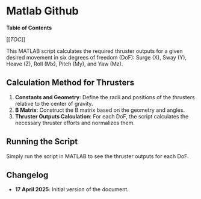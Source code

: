 # Matlab Github

**Table of Contents**

[[_TOC_]]

This MATLAB script calculates the required thruster outputs for a given desired movement in six degrees of freedom (DoF): Surge (X), Sway (Y), Heave (Z), Roll (Mx), Pitch (My), and Yaw (Mz).

## Calculation Method for Thrusters

1. **Constants and Geometry**: Define the radii and positions of the thrusters relative to the center of gravity.
2. **B Matrix**: Construct the B matrix based on the geometry and angles.
3. **Thruster Outputs Calculation**: For each DoF, the script calculates the necessary thruster efforts and normalizes them.

## Running the Script

Simply run the script in MATLAB to see the thruster outputs for each DoF.

## Changelog

- **17 April 2025**: Initial version of the document.
